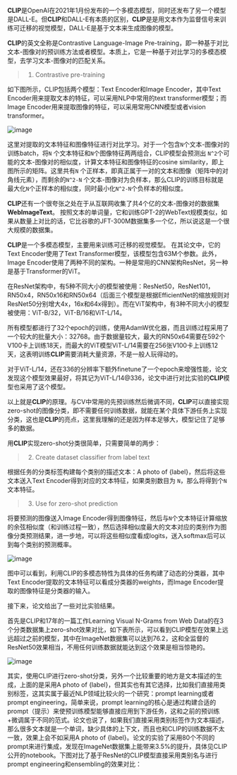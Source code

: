 **CLIP**是OpenAI在2021年1月份发布的一个多模态模型，同时还发布了另一个模型是DALL-E。但**CLIP**和DALL-E有本质的区别，**CLIP**是是用文本作为监督信号来训练可迁移的视觉模型，DALL-E是基于文本来生成图像的模型。

**CLIP**的英文全称是Contrastive Language-Image Pre-training，即一种基于对比文本-图像对的预训练方法或者模型。本质上，它是一种基于对比学习的多模态模型，去学习文本-图像对的匹配关系。
> 1. Contrastive pre-training

如下图所示，CLIP包括两个模型：Text Encoder和Image Encoder，其中Text Encoder用来提取文本的特征，可以采用NLP中常用的text transformer模型；而Image Encoder用来提取图像的特征，可以采用常用CNN模型或者vision transformer。

 ![image](https://github.com/zw510644628/zw510644628.github.io/assets/50043212/de3e280e-f72f-42f8-ac0b-fb8099fb1be9)

这里对提取的文本特征和图像特征进行对比学习。对于一个包含```N```个文本-图像对的训练batch，将```N```
个文本特征和```N```个图像特征两两组合，CLIP模型会预测出
```N^2```个可能的文本-图像对的相似度，计算文本特征和图像特征的cosine similarity，即上图所示的矩阵。这里共有```N```
个正样本，即真正属于一对的文本和图像（矩阵中的对角线元素），而剩余的```N^2-N```
个文本-图像对为负样本，那么CLIP的训练目标就是最大化```N```个正样本的相似度，同时最小化```N^2-N```个负样本的相似度。

**CLIP**还有一个很夸张之处在于从互联网收集了共4个亿的文本-图像对的数据集**WebImageText**。
按照文本的单词量，它和训练GPT-2的WebText规模类似，如果从数量上对比的话，它比谷歌的JFT-300M数据集多一个亿，所以说这是一个很大规模的数据集。

**CLIP**是一个多模态模型，主要用来训练可迁移的视觉模型。
在其论文中，它的Text Encoder使用了Text Transformer模型，该模型包含63M个参数。此外，Image Encoder使用了两种不同的架构。一种是常用的CNN架构ResNet，另一种是基于Transformer的ViT。

在ResNet架构中，有5种不同大小的模型被使用：ResNet50，ResNet101，RN50x4，RN50x16和RN50x64（后面三个模型是根据EfficientNet的缩放规则对ResNet50分别增大4x，16x和64x得到）。而在ViT架构中，有3种不同大小的模型被使用：ViT-B/32，ViT-B/16和ViT-L/14。

所有模型都进行了32个epoch的训练，使用AdamW优化器，而且训练过程采用了一个较大的批量大小：32768。由于数据量较大，最大的RN50x64需要在592个V100卡上训练18天，而最大的ViT模型ViT-L/14需要在256张V100卡上训练12天，这表明训练**CLIP**需要消耗大量资源，不是一般人玩得动的。

对于ViT-L/14，还在336的分辨率下额外finetune了一个epoch来增强性能，论文发现这个模型效果最好，将其记为ViT-L/14@336，论文中进行对比实验的**CLIP**模型也采用了这个模型。

以上就是**CLIP**的原理。与CV中常用的先预训练然后微调不同，**CLIP**可以直接实现zero-shot的图像分类，即不需要任何训练数据，就能在某个具体下游任务上实现分类，这也是**CLIP**的亮点，这里我理解的还是因为样本足够大，模型记住了足够多的数据。

用**CLIP**实现zero-shot分类很简单，只需要简单的两步：

> 2. Create dataset classifier from label text

根据任务的分类标签构建每个类别的描述文本：A photo of {label}，然后将这些文本送入Text Encoder得到对应的文本特征，如果类别数目为
```N```，那么将得到个```N```文本特征。

> 3. Use for zero-shot prediction

将要预测的图像送入Image Encoder得到图像特征，然后与```N```个文本特征计算缩放的余弦相似度（和训练过程一致），然后选择相似度最大的文本对应的类别作为图像分类预测结果，进一步地，可以将这些相似度看成logits，送入softmax后可以到每个类别的预测概率。

 ![image](https://github.com/zw510644628/zw510644628.github.io/assets/50043212/5fac6d7e-be70-4a90-9417-8ca061074168)

图中可以看到，利用CLIP的多模态特性为具体的任务构建了动态的分类器，其中Text Encoder提取的文本特征可以看成分类器的weights，而Image Encoder提取的图像特征是分类器的输入。

接下来，论文给出了一些对比实验结果。

首先是CLIP和17年的一篇工作Learning Visual N-Grams from Web Data的在3个分类数据集上zero-shot效果对比，如下表所示，可以看到CLIP模型在效果上远远超过之前的模型，其中在ImageNet数据集可以达到76.2，这和全监督的ResNet50效果相当，不用任何训练数据就能达到这个效果是相当惊艳的。

 ![image](https://github.com/zw510644628/zw510644628.github.io/assets/50043212/02984edb-3e2f-44b7-926c-fafd9ac56d70)

其实，使用CLIP进行zero-shot分类，另外一个比较重要的地方是文本描述的生成，上面的是采用A photo of {label}，但其实也有其它选择，比如我们直接用类别标签，这其实属于最近NLP领域比较火的一个研究：prompt learning或者prompt engineering，简单来说，prompt learning的核心是通过构建合适的prompt（提示）来使预训练模型能够直接应用到下游任务，这和之前的预训练+微调属于不同的范式。论文也说了，如果我们直接采用类别标签作为文本描述，那么很多文本就是一个单词，缺少具体的上下文，而且也和CLIP的训练数据不太一致，效果上会不如采用A photo of {label}。论文的实验了采用80个不同的prompt来进行集成，发现在ImageNet数据集上能带来3.5%的提升，具体见CLIP公开的notebook。下图对比了基于ResNet的CLIP模型直接采用类别名与进行prompt engineering和ensembling的效果对比：

 
